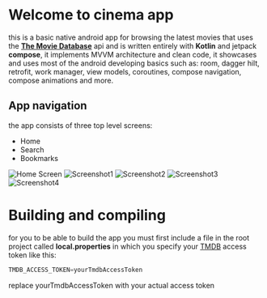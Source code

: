 # Welcome to cinema app
this is a basic native android app for browsing the latest movies that uses the **[The Movie Database](https://www.themoviedb.org)** api and is written entirely with **Kotlin** and jetpack **compose**, it implements MVVM architecture and clean code, it showcases and uses most of the android developing basics such as: room, dagger hilt, retrofit, work manager, view models, coroutines,  compose navigation, compose animations and more.

## App navigation
the app consists of three top level screens:

- Home
- Search
- Bookmarks

![Home Screen](screen.gif) ![Screenshot1](Screenshot1.png) ![Screenshot2](Screenshot2.png) ![Screenshot3](Screenshot3.png) ![Screenshot4](Screenshot4.png)

# Building and compiling
for you to be able to build the app you must first include a file in the root project called **local.properties** in which you specify your [TMDB](https://www.themoviedb.org) access token like this:
```gradle
TMDB_ACCESS_TOKEN=yourTmdbAccessToken
```
replace yourTmdbAccessToken with your actual access token